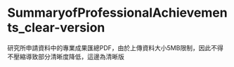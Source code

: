 # SummaryofProfessionalAchievements_clear-version
研究所申請資料中的專業成果匯總PDF，由於上傳資料大小5MB限制，因此不得不壓縮導致部分清晰度降低，這邊為清晰版
